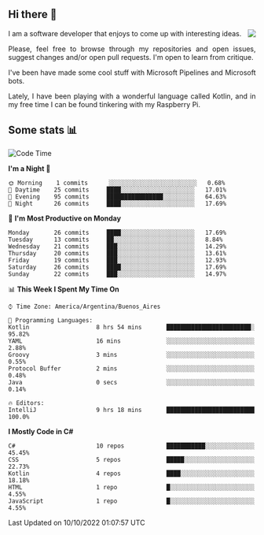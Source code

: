 ## Hi there :slightly_smiling_face:

<img src="https://github-readme-stats.vercel.app/api?username=victorgrycuk&show_icons=true&count_private=true&title_color=F7941E&icon_color=F7941E" align="right">

<p align="justify">
I am a software developer that enjoys to come up with interesting ideas.
<p/>

<p align= "justify">
Please, feel free to browse through my repositories and open issues, suggest changes and/or open pull requests. I'm open to learn from critique.
<p/>


<p align= "justify">
I've been have made some cool stuff with Microsoft Pipelines and Microsoft bots.
<p/>

<p align= "justify">
Lately, I have been playing with a wonderful language called Kotlin, and in my free time I can be found tinkering with my Raspberry Pi.
<p/>

## Some stats :bar_chart:
<!--START_SECTION:waka-->
![Code Time](http://img.shields.io/badge/Code%20Time-1%2C168%20hrs%204%20mins-blue)

**I'm a Night 🦉** 

```text
🌞 Morning    1 commits      ░░░░░░░░░░░░░░░░░░░░░░░░░   0.68% 
🌆 Daytime    25 commits     ████░░░░░░░░░░░░░░░░░░░░░   17.01% 
🌃 Evening    95 commits     ████████████████░░░░░░░░░   64.63% 
🌙 Night      26 commits     ████░░░░░░░░░░░░░░░░░░░░░   17.69%

```
📅 **I'm Most Productive on Monday** 

```text
Monday       26 commits     ████░░░░░░░░░░░░░░░░░░░░░   17.69% 
Tuesday      13 commits     ██░░░░░░░░░░░░░░░░░░░░░░░   8.84% 
Wednesday    21 commits     ███░░░░░░░░░░░░░░░░░░░░░░   14.29% 
Thursday     20 commits     ███░░░░░░░░░░░░░░░░░░░░░░   13.61% 
Friday       19 commits     ███░░░░░░░░░░░░░░░░░░░░░░   12.93% 
Saturday     26 commits     ████░░░░░░░░░░░░░░░░░░░░░   17.69% 
Sunday       22 commits     ███░░░░░░░░░░░░░░░░░░░░░░   14.97%

```


📊 **This Week I Spent My Time On** 

```text
⌚︎ Time Zone: America/Argentina/Buenos_Aires

💬 Programming Languages: 
Kotlin                   8 hrs 54 mins       ████████████████████████░   95.82% 
YAML                     16 mins             ░░░░░░░░░░░░░░░░░░░░░░░░░   2.88% 
Groovy                   3 mins              ░░░░░░░░░░░░░░░░░░░░░░░░░   0.55% 
Protocol Buffer          2 mins              ░░░░░░░░░░░░░░░░░░░░░░░░░   0.48% 
Java                     0 secs              ░░░░░░░░░░░░░░░░░░░░░░░░░   0.14%

🔥 Editors: 
IntelliJ                 9 hrs 18 mins       █████████████████████████   100.0%

```

**I Mostly Code in C#** 

```text
C#                       10 repos            ███████████░░░░░░░░░░░░░░   45.45% 
CSS                      5 repos             █████░░░░░░░░░░░░░░░░░░░░   22.73% 
Kotlin                   4 repos             ████░░░░░░░░░░░░░░░░░░░░░   18.18% 
HTML                     1 repo              █░░░░░░░░░░░░░░░░░░░░░░░░   4.55% 
JavaScript               1 repo              █░░░░░░░░░░░░░░░░░░░░░░░░   4.55%

```



 Last Updated on 10/10/2022 01:07:57 UTC
<!--END_SECTION:waka-->
